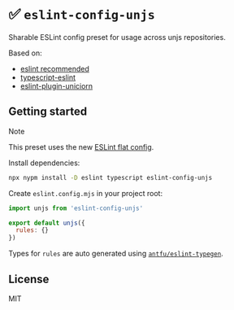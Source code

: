 # ✅ `eslint-config-unjs`

Sharable ESLint config preset for usage across unjs repositories.

Based on:

- [eslint recommended](https://eslint.org/docs/latest/rules/)
- [typescript-eslint](https://typescript-eslint.io/)
- [eslint-plugin-uniciorn](https://github.com/sindresorhus/eslint-plugin-unicorn)

## Getting started

> [!NOTE]
> This preset uses the new [ESLint flat config](https://eslint.org/docs/latest/use/configure/configuration-files).

Install dependencies:

```sh
npx nypm install -D eslint typescript eslint-config-unjs
```

Create `eslint.config.mjs` in your project root:

```js
import unjs from 'eslint-config-unjs'

export default unjs({
  rules: {}
})
```

Types for `rules` are auto generated using [`antfu/eslint-typegen`](https://github.com/antfu/eslint-typegen).

## License

MIT
